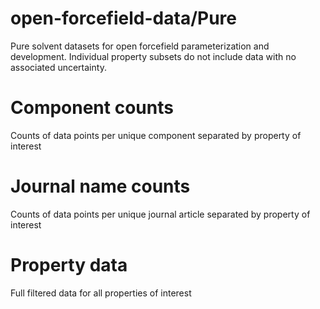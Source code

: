 # open-forcefield-data/Pure
Pure solvent datasets for open forcefield parameterization and development. Individual property subsets do not include data with no associated uncertainty.

# Component counts
Counts of data points per unique component separated by property of interest

# Journal name counts
Counts of data points per unique journal article separated by property of interest

# Property data
Full filtered data for all properties of interest
